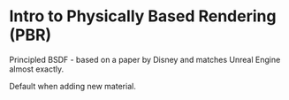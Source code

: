 # Intro to Physically Based Rendering \(PBR\)

Principled BSDF - based on a paper by Disney and matches Unreal Engine almost exactly.

Default when adding new material.

